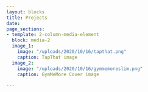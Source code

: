 ```yaml
---
layout: blocks
title: Projects
date: 
page_sections:
- template: 2-column-media-element
  block: media-2
  image_1:
    image: "/uploads/2020/10/16/tapthat.png"
    caption: TapThat image
  image_2:
    image: "/uploads/2020/10/16/gymmemoreslim.png"
    caption: GymMeMore Cover image

---
```

